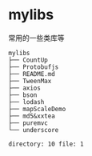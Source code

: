 # mylibs
常用的一些类库等

```shell
mylibs
├── CountUp
├── Protobufjs
├── README.md
├── TweenMax
├── axios
├── bson
├── lodash
├── mapScaleDemo
├── md5&xxtea
├── puremvc
└── underscore

directory: 10 file: 1
```

